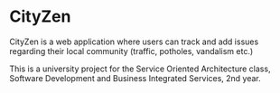 # CityZen

CityZen is a web application where users can track and add issues regarding their local community (traffic, potholes, vandalism etc.)

This is a university project for the Service Oriented Architecture class, Software Development and Business Integrated Services, 2nd year. 
